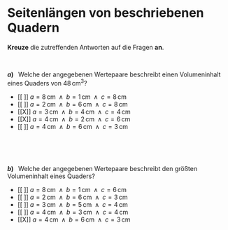 <!--
version:  0.0.1

language: de

@style
input {
    text-align: center;
}

.flex-container {
    display: flex;
    flex-wrap: wrap;
    align-items: stretch;
    gap: 20px;
}

.flex-child {
    flex: 1;
    min-width: 350px;
    margin-right: 20px;
}

@media (max-width: 400px) {
    .flex-child {
        flex: 100%;
        margin-right: 0;
    }
}
@end

formula: \carry   \textcolor{red}{\scriptsize #1}
formula: \digit   \rlap{\carry{#1}}\phantom{#2}#2
formula: \permil  \text{‰}

import: https://raw.githubusercontent.com/LiaTemplates/Tikz-Jax/main/README.md

script: https://cdn.jsdelivr.net/gh/LiaTemplates/Tikz-Jax@main/dist/index.js


tags: Einheiten, Quader, Länge, Volumen, Fläche, leicht, niedrig, Angeben

comment: Welche Wertepaare passen zum beschriebenen Quader?

author: Martin Lommatzsch

-->




# Seitenlängen von beschriebenen Quadern

**Kreuze** die zutreffenden Antworten auf die Fragen **an**.

<br>

<section class="flex-container">

<div class="flex-child">

__$a)\;\;$__ Welche der angegebenen Wertepaare beschreibt einen Volumeninhalt eines Quaders von $48\,$cm$^3$?


- [[ ]] $a=8\,$cm$\;\;\wedge\;\; b=1\,$cm$\;\;\wedge\;\; c=8\,$cm
- [[ ]] $a=2\,$cm$\;\;\wedge\;\; b=6\,$cm$\;\;\wedge\;\; c=8\,$cm
- [[X]] $a=3\,$cm$\;\;\wedge\;\; b=4\,$cm$\;\;\wedge\;\; c=4\,$cm
- [[X]] $a=4\,$cm$\;\;\wedge\;\; b=2\,$cm$\;\;\wedge\;\; c=6\,$cm
- [[ ]] $a=4\,$cm$\;\;\wedge\;\; b=6\,$cm$\;\;\wedge\;\; c=3\,$cm

<br>
<br>
<br>

</div>

</section>



<section class="flex-container">

<div class="flex-child">

__$b)\;\;$__ Welche der angegebenen Wertepaare beschreibt den größten Volumeninhalt eines Quaders?


- [[ ]] $a=8\,$cm$\;\;\wedge\;\; b=1\,$cm$\;\;\wedge\;\; c=6\,$cm
- [[ ]] $a=2\,$cm$\;\;\wedge\;\; b=6\,$cm$\;\;\wedge\;\; c=3\,$cm
- [[ ]] $a=3\,$cm$\;\;\wedge\;\; b=5\,$cm$\;\;\wedge\;\; c=4\,$cm
- [[ ]] $a=4\,$cm$\;\;\wedge\;\; b=3\,$cm$\;\;\wedge\;\; c=4\,$cm
- [[X]] $a=4\,$cm$\;\;\wedge\;\; b=6\,$cm$\;\;\wedge\;\; c=3\,$cm


<br>
<br>
<br>

</div>

</section>



<br>
<br>
<br>
<br>
<br>
